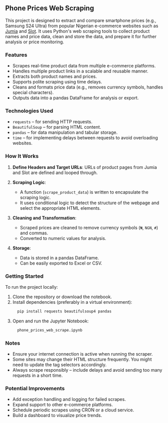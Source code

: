 ## Phone Prices Web Scraping

This project is designed to extract and compare smartphone prices (e.g., Samsung S24 Ultra) from popular Nigerian e-commerce websites such as [Jumia](https://www.jumia.com.ng) and [Slot](https://www.slot.ng).
It uses Python's web scraping tools to collect product names and price data, clean and store the data, and prepare it for further analysis or price monitoring.

### Features

* Scrapes real-time product data from multiple e-commerce platforms.
* Handles multiple product links in a scalable and reusable manner.
* Extracts both product names and prices.
* Supports polite scraping using time delays.
* Cleans and formats price data (e.g., removes currency symbols, handles special characters).
* Outputs data into a pandas DataFrame for analysis or export.

### Technologies Used

* `requests` – for sending HTTP requests.
* `BeautifulSoup` – for parsing HTML content.
* `pandas` – for data manipulation and tabular storage.
* `time` – for implementing delays between requests to avoid overloading websites.

### How It Works

1. **Define Headers and Target URLs**: URLs of product pages from Jumia and Slot are defined and looped through.

2. **Scraping Logic**:

   * A function (`scrape_product_data`) is written to encapsulate the scraping logic.
   * It uses conditional logic to detect the structure of the webpage and select the appropriate HTML elements.

3. **Cleaning and Transformation**:

   * Scraped prices are cleaned to remove currency symbols (`₦`, `NGN`, `#`) and commas.
   * Converted to numeric values for analysis.

4. **Storage**:

   * Data is stored in a pandas DataFrame.
   * Can be easily exported to Excel or CSV.

### Getting Started

To run the project locally:

1. Clone the repository or download the notebook.
2. Install dependencies (preferably in a virtual environment):
   ```bash
     pip install requests beautifulsoup4 pandas
   ```
3. Open and run the Jupyter Notebook:
   ```bash
     phone_prices_web_scrape.ipynb
   ```

### Notes

* Ensure your internet connection is active when running the scraper.
* Some sites may change their HTML structure frequently. You might need to update the tag selectors accordingly.
* Always scrape responsibly – include delays and avoid sending too many requests in a short time.

### Potential Improvements

* Add exception handling and logging for failed scrapes.
* Expand support to other e-commerce platforms.
* Schedule periodic scrapes using CRON or a cloud service.
* Build a dashboard to visualize price trends.
